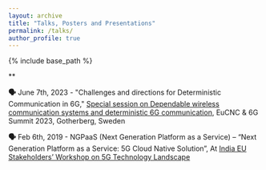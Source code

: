 ```yaml
---
layout: archive
title: "Talks, Posters and Presentations"
permalink: /talks/
author_profile: true
---
```


{% include base_path %}

**

**🗣️** June 7th, 2023 - "Challenges and directions for Deterministic Communication in 6G," [Special session on Dependable wireless communication systems and deterministic 6G communication](https://www.eucnc.eu/programme/special-sessions/special-session-3/), EuCNC & 6G Summit 2023,  Gotherberg, Sweden

**🗣️** Feb 6th, 2019 - NGPaaS (Next Generation Platform as a Service) – “Next Generation Platform as a Service: 5G Cloud Native Solution”, At [India EU Stakeholders’ Workshop on 5G Technology Landscape](https://tsdsi.in/event/india-eu-stakeholders-workshop-on-5g-technology-landscape/)